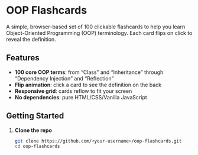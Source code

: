 # OOP Flashcards

A simple, browser-based set of 100 clickable flashcards to help you learn Object-Oriented Programming (OOP) terminology. Each card flips on click to reveal the definition.

## Features

- **100 core OOP terms**: from “Class” and “Inheritance” through “Dependency Injection” and “Reflection”
- **Flip animation**: click a card to see the definition on the back
- **Responsive grid**: cards reflow to fit your screen
- **No dependencies**: pure HTML/CSS/Vanilla JavaScript

## Getting Started

1. **Clone the repo**  
   ```bash
   git clone https://github.com/<your-username>/oop-flashcards.git
   cd oop-flashcards
